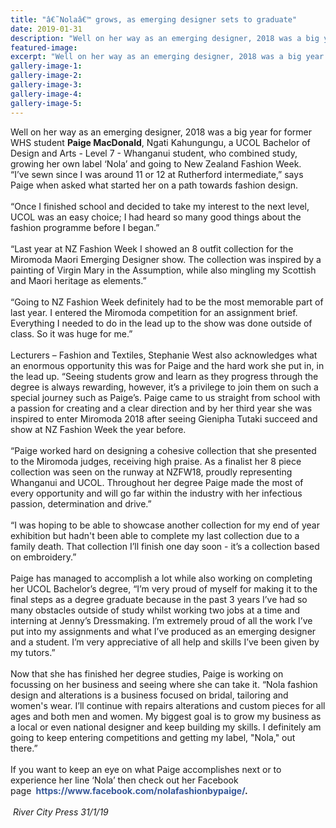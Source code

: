 ```yaml
---
title: "â€˜Nolaâ€™ grows, as emerging designer sets to graduate"
date: 2019-01-31
description: "Well on her way as an emerging designer, 2018 was a big year for ex WHS student Paige MacDonald..."
featured-image: 
excerpt: "Well on her way as an emerging designer, 2018 was a big year for ex WHS student Paige MacDonald."
gallery-image-1: 
gallery-image-2: 
gallery-image-3: 
gallery-image-4: 
gallery-image-5: 
---
```


<div id="id_5c63456e92bbf6a81242575" class="text_exposed_root text_exposed" style="display: inline; font-family: inherit;">Well on her way as an emerging designer, 2018 was a big year for former WHS student&nbsp;<strong>Paige MacDonald</strong>, Ngati Kahungungu, a UCOL Bachelor of Design and Arts - Level 7 - Whanganui student, who combined study, growing her own label &lsquo;Nola&rsquo; and going to New Zealand Fashion Week.</div>
<div class="text_exposed_root text_exposed" style="display: inline; font-family: inherit;">&nbsp;</div>
<div class="text_exposed_root text_exposed" style="display: inline; font-family: inherit;">&ldquo;I&rsquo;ve sewn since I was around 11 or 12 at Rutherford intermediate,&rdquo; says Paige when asked wh<span class="text_exposed_show" style="display: inline; font-family: inherit;">at started her on a path towards fashion design.&nbsp;</span></div>
<div class="text_exposed_root text_exposed" style="display: inline; font-family: inherit;"><span class="text_exposed_show" style="display: inline; font-family: inherit;"><br /></span></div>
<div class="text_exposed_root text_exposed" style="display: inline; font-family: inherit;"><span class="text_exposed_show" style="display: inline; font-family: inherit;"><br /></span></div>
<div class="text_exposed_root text_exposed" style="display: inline; font-family: inherit;"><span class="text_exposed_show" style="display: inline; font-family: inherit;">&ldquo;Once I finished school and decided to take my interest to the next level, UCOL was an easy choice; I had heard so many good things about the fashion programme before I began.&rdquo;<br /></span></div>
<div class="text_exposed_root text_exposed" style="display: inline; font-family: inherit;"><span class="text_exposed_show" style="display: inline; font-family: inherit;"><br /></span></div>
<div class="text_exposed_root text_exposed" style="display: inline; font-family: inherit;"><span class="text_exposed_show" style="display: inline; font-family: inherit;">&ldquo;Last year at NZ Fashion Week I showed an 8 outfit collection for the Miromoda Maori Emerging Designer show. The collection was inspired by a painting of Virgin Mary in the Assumption, while also mingling my Scottish and Maori heritage as elements.&rdquo;<br /></span></div>
<div class="text_exposed_root text_exposed" style="display: inline; font-family: inherit;"><span class="text_exposed_show" style="display: inline; font-family: inherit;"><br /></span></div>
<div class="text_exposed_root text_exposed" style="display: inline; font-family: inherit;"><span class="text_exposed_show" style="display: inline; font-family: inherit;">&ldquo;Going to NZ Fashion Week definitely had to be the most memorable part of last year. I entered the Miromoda competition for an assignment brief. Everything I needed to do in the lead up to the show was done outside of class. So it was huge for me.&rdquo;<br /></span></div>
<div class="text_exposed_root text_exposed" style="display: inline; font-family: inherit;"><span class="text_exposed_show" style="display: inline; font-family: inherit;"><br /></span></div>
<div class="text_exposed_root text_exposed" style="display: inline; font-family: inherit;"><span class="text_exposed_show" style="display: inline; font-family: inherit;">Lecturers &ndash; Fashion and Textiles, Stephanie West also acknowledges what an enormous opportunity this was for Paige and the hard work she put in, in the lead up. &ldquo;Seeing students grow and learn as they progress through the degree is always rewarding, however, it&rsquo;s a privilege to join them on such a special journey such as Paige&rsquo;s. Paige came to us straight from school with a passion for creating and a clear direction and by her third year she was inspired to enter Miromoda 2018 after seeing Gienipha Tutaki succeed and show at NZ Fashion Week the year before.<br /></span></div>
<div class="text_exposed_root text_exposed" style="display: inline; font-family: inherit;"><span class="text_exposed_show" style="display: inline; font-family: inherit;"><br /></span></div>
<div class="text_exposed_root text_exposed" style="display: inline; font-family: inherit;"><span class="text_exposed_show" style="display: inline; font-family: inherit;">&ldquo;Paige worked hard on designing a cohesive collection that she presented to the Miromoda judges, receiving high praise. As a finalist her 8 piece collection was seen on the runway at NZFW18, proudly representing Whanganui and UCOL. Throughout her degree Paige made the most of every opportunity and will go far within the industry with her infectious passion, determination and drive.&rdquo;<br /></span></div>
<div class="text_exposed_root text_exposed" style="display: inline; font-family: inherit;"><span class="text_exposed_show" style="display: inline; font-family: inherit;"><br /></span></div>
<div class="text_exposed_root text_exposed" style="display: inline; font-family: inherit;"><span class="text_exposed_show" style="display: inline; font-family: inherit;">&ldquo;I was hoping to be able to showcase another collection for my end of year exhibition but hadn't been able to complete my last collection due to a family death. That collection I&rsquo;ll finish one day soon - it&rsquo;s a collection based on embroidery.&rdquo;<br /></span></div>
<div class="text_exposed_root text_exposed" style="display: inline; font-family: inherit;"><span class="text_exposed_show" style="display: inline; font-family: inherit;"><br /></span></div>
<div class="text_exposed_root text_exposed" style="display: inline; font-family: inherit;"><span class="text_exposed_show" style="display: inline; font-family: inherit;">Paige has managed to accomplish a lot while also working on completing her UCOL Bachelor&rsquo;s degree, &ldquo;I&rsquo;m very proud of myself for making it to the final steps as a degree graduate because in the past 3 years I&rsquo;ve had so many obstacles outside of study whilst working two jobs at a time and interning at Jenny&rsquo;s Dressmaking. I&rsquo;m extremely proud of all the work I&rsquo;ve put into my assignments and what I&rsquo;ve produced as an emerging designer and a student. I&rsquo;m very appreciative of all help and skills I&rsquo;ve been given by my tutors.&rdquo;<br /></span></div>
<div class="text_exposed_root text_exposed" style="display: inline; font-family: inherit;"><span class="text_exposed_show" style="display: inline; font-family: inherit;"><br /></span></div>
<div class="text_exposed_root text_exposed" style="display: inline; font-family: inherit;"><span class="text_exposed_show" style="display: inline; font-family: inherit;">Now that she has finished her degree studies, Paige is working on focussing on her business and seeing where she can take it. &ldquo;Nola fashion design and alterations is a business focused on bridal, tailoring and women's wear. I&rsquo;ll continue with repairs alterations and custom pieces for all ages and both men and women. My biggest goal is to grow my business as a local or even national designer and keep building my skills. I definitely am going to keep entering competitions and getting my label, "Nola," out there.&rdquo;&nbsp;<br /></span></div>
<div class="text_exposed_root text_exposed" style="display: inline; font-family: inherit;"><span class="text_exposed_show" style="display: inline; font-family: inherit;"><br /></span></div>
<div class="text_exposed_root text_exposed" style="display: inline; font-family: inherit;"><span class="text_exposed_show" style="display: inline; font-family: inherit;">If you want to keep an eye on what Paige accomplishes next or to experience her line &lsquo;Nola&rsquo; then check out her Facebook page&nbsp;<strong>&nbsp;<a style="color: #365899; cursor: pointer; text-decoration-line: none; font-family: inherit;" href="https://www.facebook.com/nolafashionbypaige/" rel="nofollow"><span style="font-family: inherit;">https://www.facebook.com/</span>nolafashionbypaige/</a>.</strong></span></div>
<div class="text_exposed_root text_exposed" style="display: inline; font-family: inherit;"><span class="text_exposed_show" style="display: inline; font-family: inherit;"><br /></span></div>
<div class="text_exposed_root text_exposed" style="display: inline; font-family: inherit;"><span class="text_exposed_show" style="display: inline; font-family: inherit;"><br /></span></div>
<div class="text_exposed_root text_exposed" style="display: inline; font-family: inherit;"><span class="text_exposed_show" style="display: inline; font-family: inherit;">&nbsp;<em>River City Press 31/1/19</em></span></div>
<div>
<div class="text_exposed_root text_exposed" style="display: inline; font-family: inherit;"><span class="text_exposed_show" style="display: inline; font-family: inherit;"><br /></span></div>
</div>

